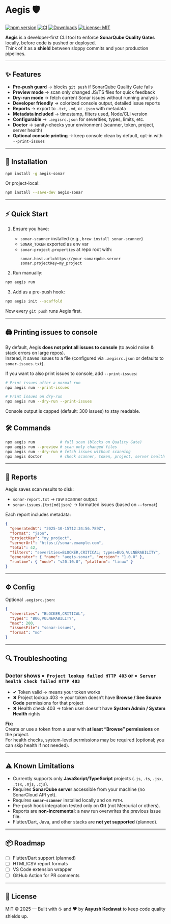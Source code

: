 # Aegis 🛡️

[![npm version](https://img.shields.io/npm/v/aegis-sonar.svg?logo=npm)](https://www.npmjs.com/package/aegis-sonar)
[![CI](https://github.com/aayushkedawat/aegis-sonar/actions/workflows/ci.yml/badge.svg)](https://github.com/aayushkedawat/aegis-sonar/actions/workflows/ci.yml)
[![Downloads](https://img.shields.io/npm/dm/aegis-sonar.svg)](https://www.npmjs.com/package/aegis-sonar)
[![License: MIT](https://img.shields.io/badge/license-MIT-green.svg)](./LICENSE)

**Aegis** is a developer-first CLI tool to enforce **SonarQube Quality Gates** locally, before code is pushed or deployed.  
Think of it as a **shield** between sloppy commits and your production pipelines.

---

## ✨ Features

- **Pre-push guard** → blocks `git push` if SonarQube Quality Gate fails
- **Preview mode** → scan only changed JS/TS files for quick feedback
- **Dry-run mode** → fetch current Sonar issues without running analysis
- **Developer friendly** → colorized console output, detailed issue reports
- **Reports** → export to `.txt`, `.md`, or `.json` with metadata
- **Metadata included** → timestamp, filters used, Node/CLI version
- **Configurable** → `.aegisrc.json` for severities, types, limits, etc.
- **Doctor** → sanity-checks your environment (scanner, token, project, server health)
- **Optional console printing** → keep console clean by default, opt-in with `--print-issues`

---

## 🚀 Installation

```bash
npm install -g aegis-sonar
```

Or project-local:

```bash
npm install --save-dev aegis-sonar
```

---

## ⚡ Quick Start

1. Ensure you have:

   - `sonar-scanner` installed (e.g., `brew install sonar-scanner`)
   - `SONAR_TOKEN` exported as env var
   - `sonar-project.properties` at repo root with:
     ```properties
     sonar.host.url=https://your-sonarqube.server
     sonar.projectKey=my_project
     ```

2. Run manually:

```bash
npx aegis run
```

3. Add as a pre-push hook:

```bash
npx aegis init --scaffold
```

Now every `git push` runs Aegis first.

---

## 🖨️ Printing issues to console

By default, Aegis **does not print all issues to console** (to avoid noise & stack errors on large repos).  
Instead, it saves issues to a file (configured via `.aegisrc.json` or defaults to `sonar-issues.txt`).

If you want to also print issues to console, add `--print-issues`:

```bash
# Print issues after a normal run
npx aegis run --print-issues

# Print issues on dry-run
npx aegis run --dry-run --print-issues
```

Console output is capped (default: 300 issues) to stay readable.

## 🛠️ Commands

```bash
npx aegis run           # full scan (blocks on Quality Gate)
npx aegis run --preview # scan only changed files
npx aegis run --dry-run # fetch issues without scanning
npx aegis doctor        # check scanner, token, project, server health
```

---

## 📄 Reports

Aegis saves scan results to disk:

- `sonar-report.txt` → raw scanner output
- `sonar-issues.{txt|md|json}` → formatted issues (based on `--format`)

Each report includes metadata:

```json
{
  "generatedAt": "2025-10-15T12:34:56.789Z",
  "format": "json",
  "projectKey": "my_project",
  "serverUrl": "https://sonar.example.com",
  "total": 42,
  "filters": "severities=BLOCKER,CRITICAL; types=BUG,VULNERABILITY",
  "generator": { "name": "aegis-sonar", "version": "1.0.0" },
  "runtime": { "node": "v20.10.0", "platform": "linux" }
}
```

---

## ⚙️ Config

Optional `.aegisrc.json`:

```json
{
  "severities": "BLOCKER,CRITICAL",
  "types": "BUG,VULNERABILITY",
  "max": 200,
  "issuesFile": "sonar-issues",
  "format": "md"
}
```

---

## 🔍 Troubleshooting

### Doctor shows `✖ Project lookup failed HTTP 403` or `✖ Server health check failed HTTP 403`

- ✔ Token valid → means your token works
- ✖ Project lookup 403 → your token doesn’t have **Browse / See Source Code** permissions for that project
- ✖ Health check 403 → token user doesn’t have **System Admin / System Health** rights

**Fix:**  
Create or use a token from a user with **at least “Browse” permissions** on the project.  
For health checks, system-level permissions may be required (optional; you can skip health if not needed).

---

## ⚠️ Known Limitations

- Currently supports only **JavaScript/TypeScript** projects (`.js`, `.ts`, `.jsx`, `.tsx`, `.mjs`, `.cjs`).
- Requires **SonarQube server** accessible from your machine (no SonarCloud API yet).
- Requires **`sonar-scanner`** installed locally and on `PATH`.
- Pre-push hook integration tested only on **Git** (not Mercurial or others).
- Reports are **non-incremental**: a new run overwrites the previous issue file.
- Flutter/Dart, Java, and other stacks are **not yet supported** (planned).

---

## 📦 Roadmap

- [ ] Flutter/Dart support (planned)
- [ ] HTML/CSV report formats
- [ ] VS Code extension wrapper
- [ ] GitHub Action for PR comments

---

## 📝 License

MIT © 2025 — Built with ☕ and ❤️ by **Aayush Kedawat** to keep code quality shields up.
